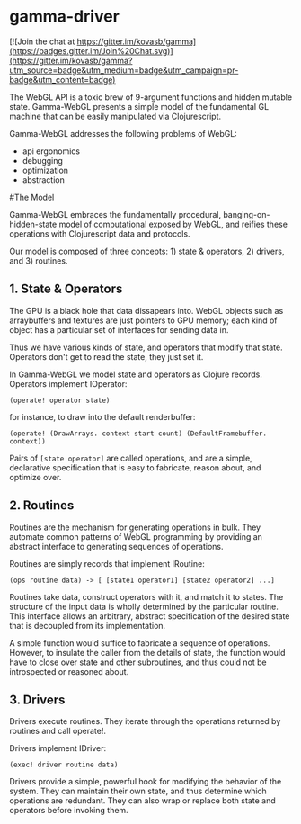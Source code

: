 # gamma-driver

[![Join the chat at https://gitter.im/kovasb/gamma](https://badges.gitter.im/Join%20Chat.svg)](https://gitter.im/kovasb/gamma?utm_source=badge&utm_medium=badge&utm_campaign=pr-badge&utm_content=badge)

The WebGL API is a toxic brew of 9-argument functions and hidden mutable state. Gamma-WebGL presents a simple model of the fundamental GL machine that can be easily manipulated via Clojurescript.  

Gamma-WebGL addresses the following problems of WebGL:
- api ergonomics 
- debugging 
- optimization
- abstraction

#The Model 

Gamma-WebGL embraces the fundamentally procedural, banging-on-hidden-state model of computational exposed by WebGL, and reifies these operations with Clojurescript data and protocols. 

Our model is composed of three concepts: 1) state & operators, 2) drivers, and 3) routines.

## 1. State & Operators

The GPU is a black hole that data dissapears into. WebGL objects such as arraybuffers and textures are just pointers to GPU memory; each kind of object has a particular set of interfaces for sending data in. 

Thus we have various kinds of state, and operators that modify that state. Operators don't get to read the state, they just set it.

In Gamma-WebGL we model state and operators as Clojure records. Operators implement IOperator:

```(operate! operator state)```

for instance, to draw into the default renderbuffer:

```(operate! (DrawArrays. context start count) (DefaultFramebuffer. context))```

Pairs of ```[state operator]``` are called operations, and are a simple, declarative specification that is easy to fabricate, reason about, and optimize over. 

## 2. Routines 

Routines are the mechanism for generating operations in bulk. They automate common patterns of WebGL programming by providing an abstract interface to generating sequences of operations. 

Routines are simply records that implement IRoutine:

```(ops routine data) -> [ [state1 operator1] [state2 operator2] ...]```

Routines take data, construct operators with it, and match it to states. The structure of the input data is wholly determined by the particular routine. This interface allows an arbitrary, abstract specification of the desired state that is decoupled from its implementation.  

A simple function would suffice to fabricate a sequence of operations. However, to insulate the caller from the details of state, the function would have to close over state and other subroutines, and thus could not be introspected or reasoned about.

## 3. Drivers

Drivers execute routines. They iterate through the operations returned by routines and call operate!.

Drivers implement IDriver:

```(exec! driver routine data)```

Drivers provide a simple, powerful hook for modifying the behavior of the system. They can maintain their own state, and thus determine which operations are redundant. They can also wrap or replace both state and operators before invoking them.

